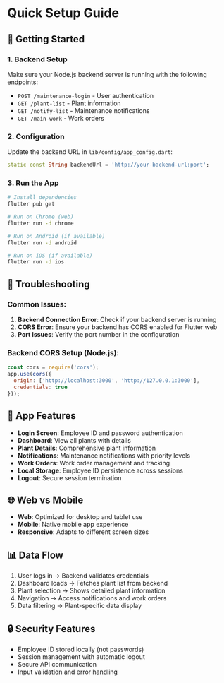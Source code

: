 # Quick Setup Guide

## 🚀 Getting Started

### 1. Backend Setup
Make sure your Node.js backend server is running with the following endpoints:
- `POST /maintenance-login` - User authentication
- `GET /plant-list` - Plant information
- `GET /notify-list` - Maintenance notifications
- `GET /main-work` - Work orders

### 2. Configuration
Update the backend URL in `lib/config/app_config.dart`:
```dart
static const String backendUrl = 'http://your-backend-url:port';
```

### 3. Run the App
```bash
# Install dependencies
flutter pub get

# Run on Chrome (web)
flutter run -d chrome

# Run on Android (if available)
flutter run -d android

# Run on iOS (if available)
flutter run -d ios
```

## 🔧 Troubleshooting

### Common Issues:
1. **Backend Connection Error**: Check if your backend server is running
2. **CORS Error**: Ensure your backend has CORS enabled for Flutter web
3. **Port Issues**: Verify the port number in the configuration

### Backend CORS Setup (Node.js):
```javascript
const cors = require('cors');
app.use(cors({
  origin: ['http://localhost:3000', 'http://127.0.0.1:3000'],
  credentials: true
}));
```

## 📱 App Features

- **Login Screen**: Employee ID and password authentication
- **Dashboard**: View all plants with details
- **Plant Details**: Comprehensive plant information
- **Notifications**: Maintenance notifications with priority levels
- **Work Orders**: Work order management and tracking
- **Local Storage**: Employee ID persistence across sessions
- **Logout**: Secure session termination

## 🌐 Web vs Mobile

- **Web**: Optimized for desktop and tablet use
- **Mobile**: Native mobile app experience
- **Responsive**: Adapts to different screen sizes

## 📊 Data Flow

1. User logs in → Backend validates credentials
2. Dashboard loads → Fetches plant list from backend
3. Plant selection → Shows detailed plant information
4. Navigation → Access notifications and work orders
5. Data filtering → Plant-specific data display

## 🔒 Security Features

- Employee ID stored locally (not passwords)
- Session management with automatic logout
- Secure API communication
- Input validation and error handling
